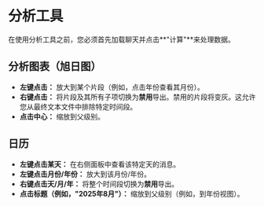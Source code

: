 # 分析工具

在使用分析工具之前，您必须首先加载聊天并点击**"计算"**来处理数据。

## 分析图表（旭日图）

- **左键点击：** 放大到某个片段（例如，点击年份查看其月份）。
- **右键点击：** 将片段及其所有子项切换为**禁用**导出。禁用的片段将变灰。这允许您从最终文本文件中排除特定时间段。
- **点击中心：** 缩放到父级别。

## 日历

- **左键点击某天：** 在右侧面板中查看该特定天的消息。
- **左键点击月份/年份：** 放大到该月份/年份。
- **右键点击天/月/年：** 将整个时间段切换为**禁用**导出。
- **点击标题（例如，"2025年8月"）：** 缩放到父级别（例如，到年份视图）。
